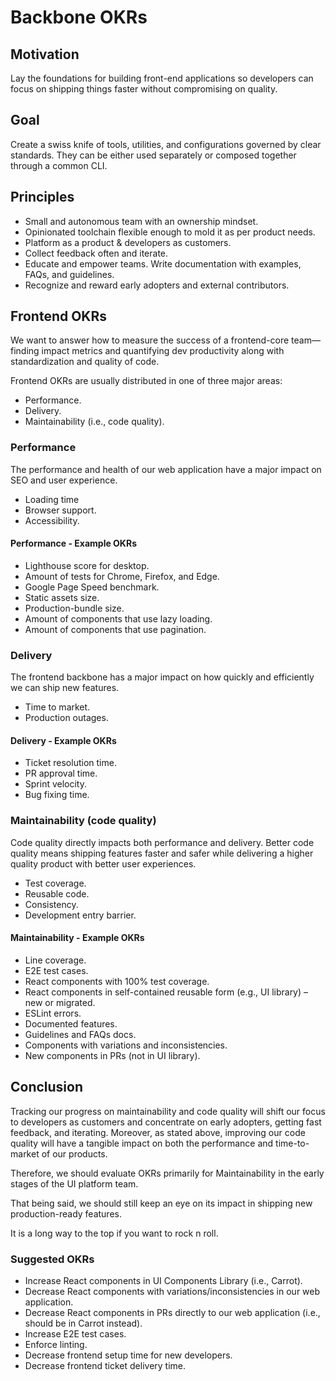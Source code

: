 # Backbone OKRs

## Motivation

Lay the foundations for building front-end applications so developers can focus on shipping things faster without compromising on quality.

## Goal

Create a swiss knife of tools, utilities, and configurations governed by clear standards. They can be either used separately or composed together through a common CLI.

## Principles

- Small and autonomous team with an ownership mindset.
- Opinionated toolchain flexible enough to mold it as per product needs.
- Platform as a product & developers as customers.
- Collect feedback often and iterate.
- Educate and empower teams. Write documentation with examples, FAQs, and guidelines.
- Recognize and reward early adopters and external contributors.

## Frontend OKRs

We want to answer how to measure the success of a frontend-core team—finding impact metrics and quantifying dev productivity along with standardization and quality of code.

Frontend OKRs are usually distributed in one of three major areas:

- Performance.
- Delivery.
- Maintainability (i.e., code quality).

### Performance

The performance and health of our web application have a major impact on SEO and user experience.

- Loading time
- Browser support.
- Accessibility.

#### Performance - Example OKRs

- Lighthouse score for desktop.
- Amount of tests for Chrome, Firefox, and Edge.
- Google Page Speed benchmark.
- Static assets size.
- Production-bundle size.
- Amount of components that use lazy loading.
- Amount of components that use pagination.

### Delivery

The frontend backbone has a major impact on how quickly and efficiently we can ship new features.

- Time to market.
- Production outages.

#### Delivery - Example OKRs

- Ticket resolution time.
- PR approval time.
- Sprint velocity.
- Bug fixing time.

### Maintainability (code quality)

Code quality directly impacts both performance and delivery. Better code quality means shipping features faster and safer while delivering a higher quality product with better user experiences.

- Test coverage.
- Reusable code.
- Consistency.
- Development entry barrier.

#### Maintainability - Example OKRs

- Line coverage.
- E2E test cases.
- React components with 100% test coverage.
- React components in self-contained reusable form (e.g., UI library) – new or migrated.
- ESLint errors.
- Documented features.
- Guidelines and FAQs docs.
- Components with variations and inconsistencies.
- New components in PRs (not in UI library).

## Conclusion

Tracking our progress on maintainability and code quality will shift our focus to developers as customers and concentrate on early adopters, getting fast feedback, and iterating. Moreover, as stated above, improving our code quality will have a tangible impact on both the performance and time-to-market of our products.

Therefore, we should evaluate OKRs primarily for Maintainability in the early stages of the UI platform team.

That being said, we should still keep an eye on its impact in shipping new production-ready features.

It is a long way to the top if you want to rock n roll.

### Suggested OKRs

- Increase React components in UI Components Library (i.e., Carrot).
- Decrease React components with variations/inconsistencies in our web application.
- Decrease React components in PRs directly to our web application (i.e., should be in Carrot instead).
- Increase E2E test cases.
- Enforce linting.
- Decrease frontend setup time for new developers.
- Decrease frontend ticket delivery time.
